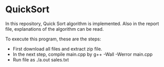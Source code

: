 # QuickSort
 In this repository, Quick Sort algorithm is implemented. Also in the report file, explanations of the algorithm can be read. 
 
 To execute this program, these are the steps:
 
 * First download all files and extract zip file.
 * In the next step, compile main.cpp by g++ -Wall -Werror main.cpp
* Run file as ./a.out sales.txt
